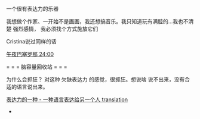 
一个很有表达力的乐器


我想做个作家、一开始不是画画，我还想搞音乐。我只知道玩有满腔的...我也不清楚 强烈感情，
我必须找个方式施放它们

Cristina说过同样的话

[午夜巴塞罗那 24:00](http://www.bilibili.com/video/av2065903)

= = = 脑容量回收站 = = =

为什么会抓狂？
对这种 欠缺表达力 的感觉，很抓狂。想说啥 说不出来，没有合适的语言说出来。


[表达力的一种 - 一种语言表达给另一个人 translation](https://github.com/7900ms/000nottheater_deserted_forfindingmore/blob/master/tech-translation/README.md)

-
